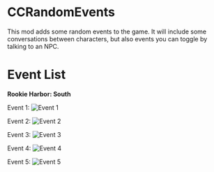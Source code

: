 # CCRandomEvents
This mod adds some random events to the game. It will include some conversations between characters, but also events you can toggle by talking to an NPC.


# Event List
**Rookie Harbor: South**

Event 1:
![Event 1](https://raw.githubusercontent.com/keanuplayz/CCRandomEvents/images/Event1.png)

Event 2:
![Event 2](https://raw.githubusercontent.com/keanuplayz/CCRandomEvents/images/Event2.png)

Event 3:
![Event 3](https://raw.githubusercontent.com/keanuplayz/CCRandomEvents/images/Event3.png)

Event 4:
![Event 4](https://raw.githubusercontent.com/keanuplayz/CCRandomEvents/images/Event4.png)

Event 5:
![Event 5](https://raw.githubusercontent.com/keanuplayz/CCRandomEvents/images/Event5.png)
